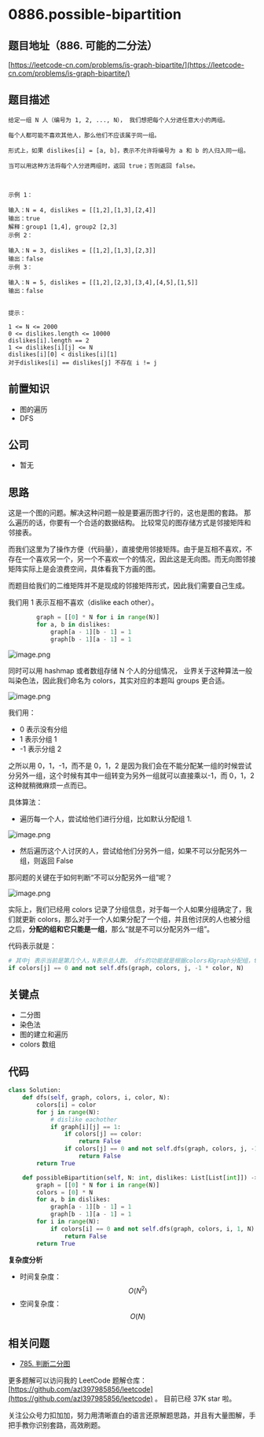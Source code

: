# 0886.possible-bipartition

## 题目地址（886. 可能的二分法）

[https://leetcode-cn.com/problems/is-graph-bipartite/](https://leetcode-cn.com/problems/is-graph-bipartite/)

## 题目描述

```text
给定一组 N 人（编号为 1, 2, ..., N）， 我们想把每个人分进任意大小的两组。

每个人都可能不喜欢其他人，那么他们不应该属于同一组。

形式上，如果 dislikes[i] = [a, b]，表示不允许将编号为 a 和 b 的人归入同一组。

当可以用这种方法将每个人分进两组时，返回 true；否则返回 false。



示例 1：

输入：N = 4, dislikes = [[1,2],[1,3],[2,4]]
输出：true
解释：group1 [1,4], group2 [2,3]
示例 2：

输入：N = 3, dislikes = [[1,2],[1,3],[2,3]]
输出：false
示例 3：

输入：N = 5, dislikes = [[1,2],[2,3],[3,4],[4,5],[1,5]]
输出：false


提示：

1 <= N <= 2000
0 <= dislikes.length <= 10000
dislikes[i].length == 2
1 <= dislikes[i][j] <= N
dislikes[i][0] < dislikes[i][1]
对于dislikes[i] == dislikes[j] 不存在 i != j
```

## 前置知识

* 图的遍历
* DFS

## 公司

* 暂无

## 思路

这是一个图的问题。解决这种问题一般是要遍历图才行的，这也是图的套路。 那么遍历的话，你要有一个合适的数据结构。 比较常见的图存储方式是邻接矩阵和邻接表。

而我们这里为了操作方便（代码量），直接使用邻接矩阵。由于是互相不喜欢，不存在一个喜欢另一个，另一个不喜欢一个的情况，因此这是无向图。而无向图邻接矩阵实际上是会浪费空间，具体看我下方画的图。

而题目给我们的二维矩阵并不是现成的邻接矩阵形式，因此我们需要自己生成。

我们用 1 表示互相不喜欢（dislike each other）。

```python
        graph = [[0] * N for i in range(N)]
        for a, b in dislikes:
            graph[a - 1][b - 1] = 1
            graph[b - 1][a - 1] = 1
```

![image.png](https://tva1.sinaimg.cn/large/007S8ZIlly1ghlu5nd1cij30eo0d2tcg.jpg)

同时可以用 hashmap 或者数组存储 N 个人的分组情况， 业界关于这种算法一般叫染色法，因此我们命名为 colors，其实对应的本题叫 groups 更合适。

![image.png](https://tva1.sinaimg.cn/large/007S8ZIlly1ghlu5rtfpcj308s032wf6.jpg)

我们用：

* 0 表示没有分组
* 1 表示分组 1
* -1 表示分组 2

之所以用 0，1，-1，而不是 0，1，2 是因为我们会在不能分配某一组的时候尝试分另外一组，这个时候有其中一组转变为另外一组就可以直接乘以-1，而 0，1，2 这种就稍微麻烦一点而已。

具体算法：

* 遍历每一个人，尝试给他们进行分组，比如默认分配组 1.

![image.png](https://tva1.sinaimg.cn/large/007S8ZIlly1ghlu6151fkj30bj05m3zb.jpg)

* 然后遍历这个人讨厌的人，尝试给他们分另外一组，如果不可以分配另外一组，则返回 False

那问题的关键在于如何判断“不可以分配另外一组”呢？

![image.png](https://tva1.sinaimg.cn/large/007S8ZIlly1ghlu64l20mj313h0kd77i.jpg)

实际上，我们已经用 colors 记录了分组信息，对于每一个人如果分组确定了，我们就更新 colors，那么对于一个人如果分配了一个组，并且他讨厌的人也被分组之后，**分配的组和它只能是一组**，那么“就是不可以分配另外一组”。

代码表示就是：

```python
# 其中j 表示当前是第几个人，N表示总人数。 dfs的功能就是根据colors和graph分配组，true表示可以分，false表示不可以，具体代码见代码区。
if colors[j] == 0 and not self.dfs(graph, colors, j, -1 * color, N)
```

## 关键点

* 二分图
* 染色法
* 图的建立和遍历
* colors 数组

## 代码

```python
class Solution:
    def dfs(self, graph, colors, i, color, N):
        colors[i] = color
        for j in range(N):
            # dislike eachother
            if graph[i][j] == 1:
                if colors[j] == color:
                    return False
                if colors[j] == 0 and not self.dfs(graph, colors, j, -1 * color, N):
                    return False
        return True

    def possibleBipartition(self, N: int, dislikes: List[List[int]]) -> bool:
        graph = [[0] * N for i in range(N)]
        colors = [0] * N
        for a, b in dislikes:
            graph[a - 1][b - 1] = 1
            graph[b - 1][a - 1] = 1
        for i in range(N):
            if colors[i] == 0 and not self.dfs(graph, colors, i, 1, N):
                return False
        return True
```

**复杂度分析**

* 时间复杂度：$$O(N^2)$$
* 空间复杂度：$$O(N)$$

## 相关问题

* [785. 判断二分图](problems/785.is-graph-bipartite.md)

更多题解可以访问我的 LeetCode 题解仓库：[https://github.com/azl397985856/leetcode](https://github.com/azl397985856/leetcode) 。 目前已经 37K star 啦。

关注公众号力扣加加，努力用清晰直白的语言还原解题思路，并且有大量图解，手把手教你识别套路，高效刷题。

